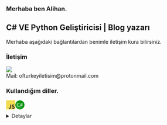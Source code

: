 ### Merhaba ben Alihan.

## C# VE Python Geliştiricisi | Blog yazarı




Merhaba aşağıdaki bağlantılardan benimle iletişim kura bilirsiniz.
### İletişim

[<img width="22" src="https://unpkg.com/simple-icons@v5/icons/twitter.svg" align="left" />][twitter]

<br />
Mail: ofturkeyiletisim@protonmail.com
<br />




### Kullandığım diller.
<img src="https://raw.githubusercontent.com/github/explore/80688e429a7d4ef2fca1e82350fe8e3517d3494d/topics/javascript/javascript.png" align="left" width="25" height="25" />
<img src="https://raw.githubusercontent.com/github/explore/80688e429a7d4ef2fca1e82350fe8e3517d3494d/topics/csharp/csharp.png" align="left" width="25" height="25" />

<br />
<br />

<details> <summary>Detaylar
 </summary>
<img src="https://github-readme-stats.vercel.app/api?username=ofturkey0&show_icons=true&theme=dark">
 </dateils>

[twitter]: https://fosstodon.org/@ofturkey
